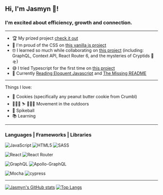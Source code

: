 ## Hi, I'm Jasmyn 👋!

### I'm excited about efficiency, growth and connection.

***
- 🏆 My prized project [check it out](https://github.com/jasmyn2244/ny-times-top-stories)
- 🎨 I'm proud of the CSS on [this vanilla js project](https://github.com/jasmyn2244/overlook-repo)
- 🤓 I learned so much while collaborating on [this project](https://github.com/jasmyn2244/ok-cryptid-fe) (including: GraphQL, Context API, React Router 6, and the mysteries of Cryptids 👣🛸)
- 😅 I tried Typescript for the first time on [this project](https://github.com/jasmyn2244/Round-House-Rumble)
- 📖 Currently [Reading Eloquent Javascript](https://open.umn.edu/opentextbooks/textbooks/453) and [The Missing README](https://www.goodreads.com/en/book/show/57271519-the-missing-readme)

***

Things I love:
- 🍪 Cookies (specifically any peanut butter cookie from Crumbl)
- 🚵🏽‍♀️ ⛷ 🧗🏽‍♀️ Movement in the outdoors 
- 🏐 Spikeball
- 📚 Learning 

***

### Languages | Frameworks | Libraries

![JavaScript](https://img.shields.io/badge/javascript-%23323330.svg?style=for-the-badge&logo=javascript&logoColor=%23F7DF1E)
![HTML5](https://img.shields.io/badge/html5-%23E34F26.svg?style=for-the-badge&logo=html5&logoColor=white)
![SASS](https://img.shields.io/badge/SASS-hotpink.svg?style=for-the-badge&logo=SASS&logoColor=white)

![React](https://img.shields.io/badge/react-%2320232a.svg?style=for-the-badge&logo=react&logoColor=%2361DAFB)
![React Router](https://img.shields.io/badge/React_Router-CA4245?style=for-the-badge&logo=react-router&logoColor=white)

![GraphQL](https://img.shields.io/badge/-GraphQL-E10098?style=for-the-badge&logo=graphql&logoColor=white)
![Apollo-GraphQL](https://img.shields.io/badge/-ApolloGraphQL-311C87?style=for-the-badge&logo=apollo-graphql)

![Mocha](https://img.shields.io/badge/-mocha-%238D6748?style=for-the-badge&logo=mocha&logoColor=white)
![cypress](https://img.shields.io/badge/-cypress-%23E5E5E5?style=for-the-badge&logo=cypress&logoColor=058a5e)

***

[![Jasmyn's GitHub stats](https://github-readme-stats.vercel.app/api?username=jasmyn2244)](https://github.com/jasmyn2244/github-readme-stats)
[![Top Langs](https://github-readme-stats.vercel.app/api/top-langs/?username=jasmyn2244&layout=compact)](https://github.com/jasmyn2244/github-readme-stats)




<!--
**jasmyn2244/jasmyn2244** is a ✨ _special_ ✨ repository because its `README.md` (this file) appears on your GitHub profile.



- 🔭 I’m currently working on ...
- 🌱 I’m currently learning ...
- 👯 I’m looking to collaborate on ...
- 🤔 I’m looking for help with ...
- 💬 Ask me about ...
- 📫 How to reach me: ...
- 😄 Pronouns: ...
- ⚡ Fun fact: ...
-->
